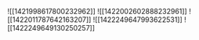 ![[1421998617800232962]]
![[1422002602888232961]]
![[1422011787642163207]]
![[1422249647993622531]]
![[1422249649130250257]]
